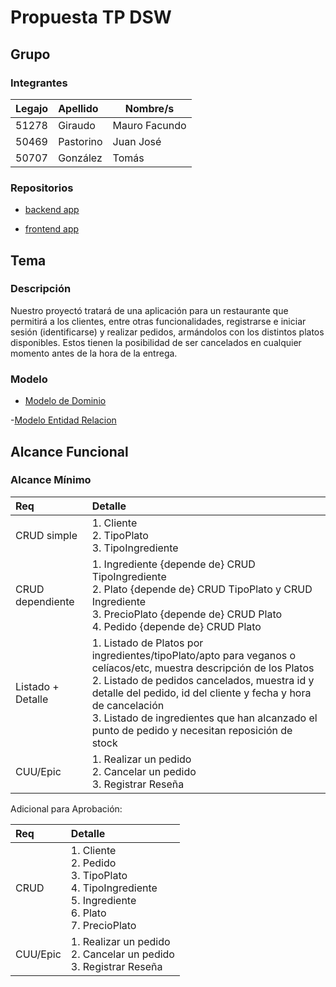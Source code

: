 # Propuesta TP DSW

## Grupo

### Integrantes

| Legajo | Apellido  | Nombre/s      |
| :----- | :-------- | ------------- |
| 51278  | Giraudo   | Mauro Facundo |
| 50469  | Pastorino | Juan José     |
| 50707  | González  | Tomás         |

### Repositorios

- [backend app](https://github.com/MauroGiraudo/tp_DSW_backend/tree/main)

* [frontend app](https://github.com/MauroGiraudo/tp_DSW_frontend)

## Tema

### Descripción

Nuestro proyectó tratará de una aplicación para un restaurante que permitirá a los clientes, entre otras funcionalidades, registrarse e iniciar sesión (identificarse) y realizar pedidos, armándolos con los distintos platos disponibles. Estos tienen la posibilidad de ser cancelados en cualquier momento antes de la hora de la entrega.

### Modelo

- [Modelo de Dominio](https://drive.google.com/drive/folders/1Gl5JQgvYNaK7awIbvqVYGqJqiM9sf3kV?usp=sharing)

-[Modelo Entidad Relacion](https://drive.google.com/drive/folders/1Gl5JQgvYNaK7awIbvqVYGqJqiM9sf3kV?usp=sharing)

## Alcance Funcional

### Alcance Mínimo

| Req               | Detalle                                                                                                                                                                                                                                                                                                                                     |
| :---------------- | :------------------------------------------------------------------------------------------------------------------------------------------------------------------------------------------------------------------------------------------------------------------------------------------------------------------------------------------ |
| CRUD simple       | 1. Cliente<br>2. TipoPlato<br>3. TipoIngrediente                                                                                                                                                                                                                                                                                            |
| CRUD dependiente  | 1. Ingrediente {depende de} CRUD TipoIngrediente<br>2. Plato {depende de} CRUD TipoPlato y CRUD Ingrediente<br>3. PrecioPlato {depende de} CRUD Plato<br>4. Pedido {depende de} CRUD Plato                                                                                                                                                  |
| Listado + Detalle | 1. Listado de Platos por ingredientes/tipoPlato/apto para veganos o celíacos/etc, muestra descripción de los Platos<br>2. Listado de pedidos cancelados, muestra id y detalle del pedido, id del cliente y fecha y hora de cancelación<br>3. Listado de ingredientes que han alcanzado el punto de pedido y necesitan reposición de stock |
| CUU/Epic          | 1. Realizar un pedido<br>2. Cancelar un pedido<br>3. Registrar Reseña                                                                                                                                                                                                                                                                       |

Adicional para Aprobación:

| Req      | Detalle                                                                                                       |
| :------- | :------------------------------------------------------------------------------------------------------------ |
| CRUD     | 1. Cliente<br>2. Pedido<br>3. TipoPlato<br>4. TipoIngrediente<br>5. Ingrediente<br>6. Plato<br>7. PrecioPlato |
| CUU/Epic | 1. Realizar un pedido<br>2. Cancelar un pedido<br>3. Registrar Reseña                                         |
